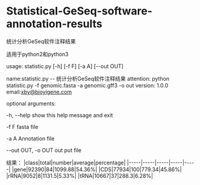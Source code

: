 # Statistical-GeSeq-software-annotation-results
统计分析GeSeq软件注释结果

适用于python2和python3

usage: statistic.py [-h] [-f F] [-a A] [--out OUT]

 
name:statistic.py -- 统计分析GeSeq软件注释结果
attention: python statistic.py -f genomic.fasta -a genomic.gff3 -o out
version: 1.0.0
email:xby@bioyigene.com 

optional arguments:
 
 -h, --help         show this help message and exit
 
 -f F               fasta file
 
 -a A               Annotation file
 
 --out OUT, -o OUT  out put file

结果：
|class|total|number|average|percentage|
|-----|-----|-----|-----|-----|
|gene|92390|84|1099.88|54.36%|
|CDS|77934|100|779.34|45.86%|
|rRNA|9052|8|1131.5|5.33%|
|tRNA|10667|37|288.3|6.28%|
